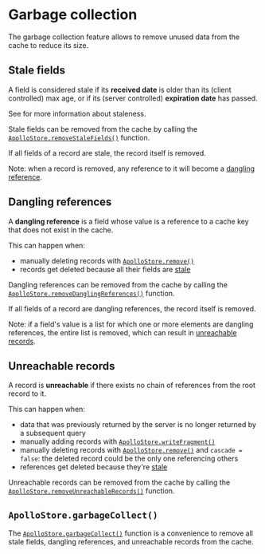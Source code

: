 # Garbage collection

The garbage collection feature allows to remove unused data from the cache to reduce its size.

## Stale fields

A field is considered stale if its **received date** is older than its (client controlled) max age, or if its (server controlled)
**expiration date** has passed.

See [](cache-control.md) for more information about staleness.

Stale fields can be removed from the cache by calling the [`ApolloStore.removeStaleFields()`](https://apollographql.github.io/apollo-kotlin-normalized-cache/kdoc/normalized-cache/com.apollographql.cache.normalized/remove-stale-fields.html) function.

If all fields of a record are stale, the record itself is removed.

Note: when a record is removed, any reference to it will become a [dangling reference](#dangling-references).

## Dangling references

A **dangling reference** is a field whose value is a reference to a cache key that does not exist in the cache.

This can happen when:

- manually deleting records with [`ApolloStore.remove()`](https://apollographql.github.io/apollo-kotlin-normalized-cache/kdoc/normalized-cache/com.apollographql.cache.normalized/-apollo-store/remove.html)
- records get deleted because all their fields are [stale](#stale-fields)

Dangling references can be removed from the cache by calling the [`ApolloStore.removeDanglingReferences()`](https://apollographql.github.io/apollo-kotlin-normalized-cache/kdoc/normalized-cache/com.apollographql.cache.normalized/remove-dangling-references.html) function.

If all fields of a record are dangling references, the record itself is removed.

Note: if a field's value is a list for which one or more elements are dangling references, the entire list is removed, which can result in
[unreachable records](#unreachable-records).

## Unreachable records

A record is **unreachable** if there exists no chain of references from the root record to it.

This can happen when:
- data that was previously returned by the server is no longer returned by a subsequent query
- manually adding records with [`ApolloStore.writeFragment()`](https://apollographql.github.io/apollo-kotlin-normalized-cache/kdoc/normalized-cache/com.apollographql.cache.normalized/-apollo-store/write-fragment.html)
- manually deleting records with [`ApolloStore.remove()`](https://apollographql.github.io/apollo-kotlin-normalized-cache/kdoc/normalized-cache/com.apollographql.cache.normalized/-apollo-store/remove.html) and `cascade = false`: the deleted record could be the only one referencing others
- references get deleted because they're [stale](#stale-fields)

Unreachable records can be removed from the cache by calling the [`ApolloStore.removeUnreachableRecords()`](https://apollographql.github.io/apollo-kotlin-normalized-cache/kdoc/normalized-cache/com.apollographql.cache.normalized/remove-unreachable-records.html) function.

## `ApolloStore.garbageCollect()`

The [`ApolloStore.garbageCollect()`](https://apollographql.github.io/apollo-kotlin-normalized-cache/kdoc/normalized-cache/com.apollographql.cache.normalized/garbage-collect.html) function is a convenience to remove all stale fields, dangling references, and unreachable records from the cache.
